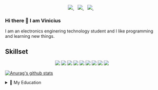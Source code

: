 
<p align='center'>
  
  <a href="https://www.linkedin.com/in/viniciusalsouza/">
    <img src="https://img.shields.io/badge/linkedin-%230077B5.svg?&style=for-the-badge&logo=linkedin&logoColor=white" />
  </a>&nbsp;&nbsp;
  <a href="https://www.instagram.com/vinnie_als/">
    <img src="https://img.shields.io/badge/instagram-%23E4405F.svg?&style=for-the-badge&logo=instagram&logoColor=white" />        
  </a>&nbsp;&nbsp;
  <a href="https://twitter.com/Vinnie_als">
    <img src="https://img.shields.io/badge/Twitter-1DA1F2?style=for-the-badge&logo=twitter&logoColor=white" />
  </a>&nbsp;&nbsp;
  
</p>

### Hi there 👋 I am Vinicius

I am an electronics enginering technology student and I like programming and learning new things. 


## Skillset

<p align='center'>
  <img src="https://img.shields.io/badge/Python-3776AB?style=for-the-badge&logo=python&logoColor=white"/> <img src="https://img.shields.io/badge/HTML5-E34F26?style=for-the-badge&logo=html5&logoColor=white"/> <img src="https://img.shields.io/badge/CSS3-1572B6?style=for-the-badge&logo=css3&logoColor=white"/> <img src="https://img.shields.io/badge/JavaScript-F7DF1E?style=for-the-badge&logo=javascript&logoColor=black"/> <img src="https://img.shields.io/badge/TypeScript-007ACC?style=for-the-badge&logo=typescript&logoColor=white"/> <img src="https://img.shields.io/badge/C-00599C?style=for-the-badge&logo=c&logoColor=white"/> <img src="https://img.shields.io/badge/C%2B%2B-00599C?style=for-the-badge&logo=c%2B%2B&logoColor=white"/> <img src="https://img.shields.io/badge/React-20232A?style=for-the-badge&logo=react&logoColor=61DAFB"/> <img src="https://img.shields.io/badge/Node.js-43853D?style=for-the-badge&logo=node.js&logoColor=white"/>
</p>

[![Anurag's github stats](https://github-readme-stats.vercel.app/api?username=ViniciusALS)](https://github.com/anuraghazra/github-readme-stats)


<details>
  <summary>🏫 My Education</summary>


## Education

- 📖 **Electronics Engineering Technology**\
📆 2018 - 2021\
📍 **Humber Institute of Technology and Advanced Learning** - Toronto, Canada


- 📖 **Industrial Automation Technician**\
📆 2015 - 2017\
📍 **SENAI (Serviço Nacional de Aprendizagem Industrial - *National Service for Industrial Training*)** - Rio de Janeiro, Brazil

</details>


